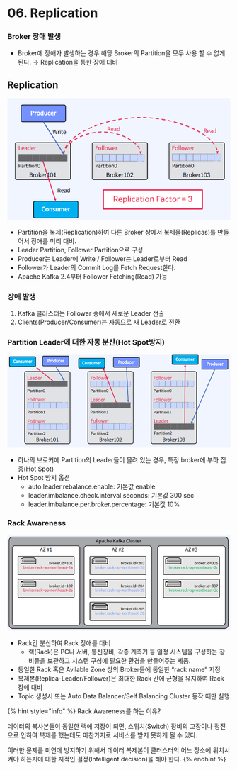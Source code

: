 # 06. Replication

### Broker 장애 발생

* Broker에 장애가 발생하는 경우 해당 Broker의 Partition을 모두 사용 할 수 없게 된다. → Replication을 통한 장애 대비

## Replication

![](<../../../../.gitbook/assets/image (28) (1) (1) (1).png>)

* Partition을 복제(Replication)하여 다른 Broker 상에서 복제물(Replicas)를 만들어서 장애를 미리 대비.
* Leader Partition, Follower Partition으로 구성.
* Producer는 Leader에 Write / Follower는 Leader로부터 Read
* Follower가 Leader의 Commit Log를 Fetch Request한다.
* Apache Kafka 2.4부터 Follower Fetching(Read) 가능

### 장애 발생

1. Kafka 클러스터는 Follower 중에서 새로운 Leader 선출
2. Clients(Producer/Consumer)는 자동으로 새 Leader로 전환

### Partition Leader에 대한 자동 분산(Hot Spot방지)

![](<../../../../.gitbook/assets/image (31) (1) (1) (1) (1).png>)

* 하나의 브로커에 Partition의 Leader들이 몰려 있는 경우, 특정 broker에 부하 집중(Hot Spot)
* Hot Spot 방지 옵션
  * auto.leader.rebalance.enable: 기본값 enable
  * leader.imbalance.check.interval.seconds: 기본값 300 sec
  * leader.imbalance.per.broker.percentage: 기본값 10%

### Rack Awareness

![](<../../../../.gitbook/assets/image (17) (1) (1) (1).png>)

* Rack간 분산하여 Rack 장애를 대비
  * 랙(Rack)은 PC나 서버, 통신장비, 각종 계측기 등 일정 시스템을 구성하는 장비들을 보관하고 시스템 구성에 필요한 환경을 만들어주는 제품.
* 동일한 Rack 혹은 Avilable Zone 상의 Broker들에 동일한 “rack name” 지정
* 복제본(Replica-Leader/Follower)은 최대한 Rack 간에 균형을 유지하여 Rack 장애 대비
* Topic 생성시 또는 Auto Data Balancer/Self Balancing Cluster 동작 때만 실행

{% hint style="info" %}
Rack Awareness를 하는 이유? &#x20;

데이터의 복사본들이 동일한 랙에 저장이 되면, 스위치(Switch) 장비의 고장이나 정전으로 인하여 복제를 했는데도 마찬가지로 서비스를 받지 못하게 될 수 있다. &#x20;

이러한 문제를 미연에 방지하기 위해서 데이터 복제본이 클러스터의 어느 장소에 위치시켜야 하는지에 대한 지적인 결정(Intelligent decision)을 해야 한다.
{% endhint %}
